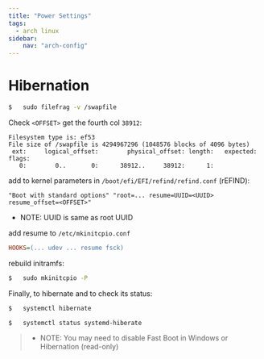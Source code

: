 ```yaml
---
title: "Power Settings"
tags:
  - arch linux
sidebar:
    nav: "arch-config"
---
```


# Hibernation

```sh
$   sudo filefrag -v /swapfile
```

Check `<OFFSET>` get the fourth
col `38912`:
```
Filesystem type is: ef53
File size of /swapfile is 4294967296 (1048576 blocks of 4096 bytes)
 ext:     logical_offset:        physical_offset: length:   expected: flags:
   0:        0..       0:      38912..     38912:      1:
```

add to kernel parameters in `/boot/efi/EFI/refind/refind.conf` (rEFIND):
```
"Boot with standard options" "root=... resume=UUID=<UUID> resume_offset=<OFFSET>"
```
* NOTE: UUID is same as root UUID


add resume to `/etc/mkinitcpio.conf`
```ini
HOOKS=(... udev ... resume fsck)
```

rebuild initramfs:
```sh
$   sudo mkinitcpio -P
```

Finally, to hibernate and to check its status:
```sh
$   systemctl hibernate

$   systemctl status systemd-hiberate
```

> * NOTE: You may need to disable Fast Boot in Windows or Hibernation (read-only)
